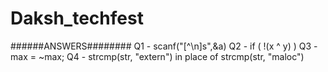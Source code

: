 # Daksh_techfest
######ANSWERS########
Q1 - scanf("[^\n]s",&a)
Q2 - if ( !(x ^ y) ) 
Q3 - max = ~max;
Q4 - strcmp(str, "extern") in place of strcmp(str, "maloc")

